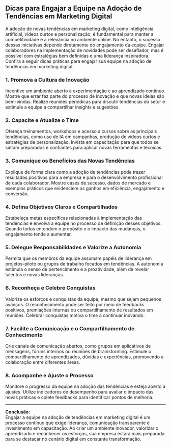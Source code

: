 
## Dicas para Engajar a Equipe na Adoção de Tendências em Marketing Digital

A adoção de novas tendências em marketing digital, como inteligência artificial, vídeos curtos e personalização, é fundamental para manter a competitividade e a relevância no ambiente online. No entanto, o sucesso dessas iniciativas depende diretamente do engajamento da equipe. Engajar colaboradores na implementação de novidades pode ser desafiador, mas é possível com estratégias bem definidas e uma liderança inspiradora. Confira a seguir dicas práticas para engajar sua equipe na adoção de tendências em marketing digital:

### 1. **Promova a Cultura de Inovação**

Incentive um ambiente aberto à experimentação e ao aprendizado contínuo. Mostre que errar faz parte do processo de inovação e que novas ideias são bem-vindas. Realize reuniões periódicas para discutir tendências do setor e estimule a equipe a compartilhar insights e sugestões.

### 2. **Capacite e Atualize o Time**

Ofereça treinamentos, workshops e acesso a cursos sobre as principais tendências, como uso de IA em campanhas, produção de vídeos curtos e estratégias de personalização. Invista em capacitação para que todos se sintam preparados e confiantes para aplicar novas ferramentas e técnicas.

### 3. **Comunique os Benefícios das Novas Tendências**

Explique de forma clara como a adoção de tendências pode trazer resultados positivos para a empresa e para o desenvolvimento profissional de cada colaborador. Mostre cases de sucesso, dados de mercado e exemplos práticos que evidenciem os ganhos em eficiência, engajamento e conversão.

### 4. **Defina Objetivos Claros e Compartilhados**

Estabeleça metas específicas relacionadas à implementação das tendências e envolva a equipe no processo de definição desses objetivos. Quando todos entendem o propósito e o impacto das mudanças, o engajamento tende a aumentar.

### 5. **Delegue Responsabilidades e Valorize a Autonomia**

Permita que os membros da equipe assumam papéis de liderança em projetos-piloto ou grupos de trabalho focados em tendências. A autonomia estimula o senso de pertencimento e a proatividade, além de revelar talentos e novas lideranças.

### 6. **Reconheça e Celebre Conquistas**

Valorize os esforços e conquistas da equipe, mesmo que sejam pequenos avanços. O reconhecimento pode ser feito por meio de feedbacks positivos, premiações internas ou compartilhamento de resultados em reuniões. Celebrar conquistas motiva o time a continuar inovando.

### 7. **Facilite a Comunicação e o Compartilhamento de Conhecimento**

Crie canais de comunicação abertos, como grupos em aplicativos de mensagens, fóruns internos ou reuniões de brainstorming. Estimule o compartilhamento de aprendizados, dúvidas e experiências, promovendo a colaboração entre diferentes áreas.

### 8. **Acompanhe e Ajuste o Processo**

Monitore o progresso da equipe na adoção das tendências e esteja aberto a ajustes. Utilize indicadores de desempenho para avaliar o impacto das novas práticas e colete feedbacks para identificar pontos de melhoria.

---

**Conclusão:**  
Engajar a equipe na adoção de tendências em marketing digital é um processo contínuo que exige liderança, comunicação transparente e investimento em capacitação. Ao criar um ambiente inovador, valorizar o aprendizado e reconhecer os esforços, sua empresa estará mais preparada para se destacar no cenário digital em constante transformação.
```
